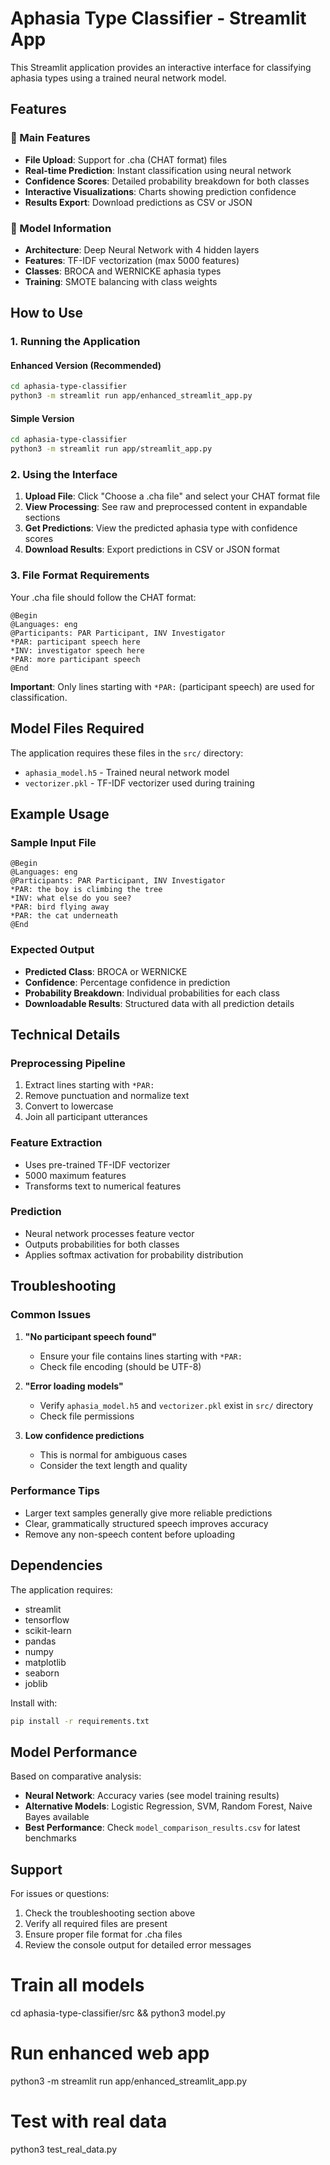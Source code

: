 # Aphasia Type Classifier - Streamlit App

This Streamlit application provides an interactive interface for classifying aphasia types using a trained neural network model.

## Features

### 🎯 Main Features
- **File Upload**: Support for .cha (CHAT format) files
- **Real-time Prediction**: Instant classification using neural network
- **Confidence Scores**: Detailed probability breakdown for both classes
- **Interactive Visualizations**: Charts showing prediction confidence
- **Results Export**: Download predictions as CSV or JSON

### 🧠 Model Information
- **Architecture**: Deep Neural Network with 4 hidden layers
- **Features**: TF-IDF vectorization (max 5000 features)
- **Classes**: BROCA and WERNICKE aphasia types
- **Training**: SMOTE balancing with class weights

## How to Use

### 1. Running the Application

#### Enhanced Version (Recommended)
```bash
cd aphasia-type-classifier
python3 -m streamlit run app/enhanced_streamlit_app.py
```

#### Simple Version
```bash
cd aphasia-type-classifier
python3 -m streamlit run app/streamlit_app.py
```

### 2. Using the Interface

1. **Upload File**: Click "Choose a .cha file" and select your CHAT format file
2. **View Processing**: See raw and preprocessed content in expandable sections
3. **Get Predictions**: View the predicted aphasia type with confidence scores
4. **Download Results**: Export predictions in CSV or JSON format

### 3. File Format Requirements

Your .cha file should follow the CHAT format:
```
@Begin
@Languages: eng
@Participants: PAR Participant, INV Investigator
*PAR: participant speech here
*INV: investigator speech here
*PAR: more participant speech
@End
```

**Important**: Only lines starting with `*PAR:` (participant speech) are used for classification.

## Model Files Required

The application requires these files in the `src/` directory:
- `aphasia_model.h5` - Trained neural network model
- `vectorizer.pkl` - TF-IDF vectorizer used during training

## Example Usage

### Sample Input File
```
@Begin
@Languages: eng
@Participants: PAR Participant, INV Investigator
*PAR: the boy is climbing the tree
*INV: what else do you see?
*PAR: bird flying away
*PAR: the cat underneath
@End
```

### Expected Output
- **Predicted Class**: BROCA or WERNICKE
- **Confidence**: Percentage confidence in prediction
- **Probability Breakdown**: Individual probabilities for each class
- **Downloadable Results**: Structured data with all prediction details

## Technical Details

### Preprocessing Pipeline
1. Extract lines starting with `*PAR:`
2. Remove punctuation and normalize text
3. Convert to lowercase
4. Join all participant utterances

### Feature Extraction
- Uses pre-trained TF-IDF vectorizer
- 5000 maximum features
- Transforms text to numerical features

### Prediction
- Neural network processes feature vector
- Outputs probabilities for both classes
- Applies softmax activation for probability distribution

## Troubleshooting

### Common Issues

1. **"No participant speech found"**
   - Ensure your file contains lines starting with `*PAR:`
   - Check file encoding (should be UTF-8)

2. **"Error loading models"**
   - Verify `aphasia_model.h5` and `vectorizer.pkl` exist in `src/` directory
   - Check file permissions

3. **Low confidence predictions**
   - This is normal for ambiguous cases
   - Consider the text length and quality

### Performance Tips
- Larger text samples generally give more reliable predictions
- Clear, grammatically structured speech improves accuracy
- Remove any non-speech content before uploading

## Dependencies

The application requires:
- streamlit
- tensorflow
- scikit-learn
- pandas
- numpy
- matplotlib
- seaborn
- joblib

Install with:
```bash
pip install -r requirements.txt
```

## Model Performance

Based on comparative analysis:
- **Neural Network**: Accuracy varies (see model training results)
- **Alternative Models**: Logistic Regression, SVM, Random Forest, Naive Bayes available
- **Best Performance**: Check `model_comparison_results.csv` for latest benchmarks

## Support

For issues or questions:
1. Check the troubleshooting section above
2. Verify all required files are present
3. Ensure proper file format for .cha files
4. Review the console output for detailed error messages

# Train all models
cd aphasia-type-classifier/src && python3 model.py

# Run enhanced web app
python3 -m streamlit run app/enhanced_streamlit_app.py

# Test with real data
python3 test_real_data.py